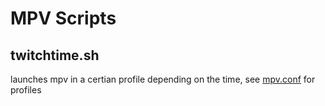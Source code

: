 # MPV Scripts

## twitchtime.sh

launches mpv in a certian profile depending on the time, see [mpv.conf](https://github.com/ioangogo/random-stuff/blob/master/Configs/mpv/mpv.conf) for profiles
